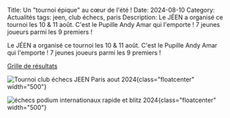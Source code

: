 Title: Un "tournoi épique" au cœur de l'été !
Date: 2024-08-10
Category: Actualités
tags: jeen, club échecs, paris
Description: Le JÉEN a organisé ce tournoi les 10 & 11 août. C'est le Pupille Andy Amar qui l'emporte ! 7 jeunes joueurs parmi les 9 premiers !


Le JÉEN a organisé ce tournoi les 10 & 11 août. C'est le Pupille Andy Amar qui l'emporte ! 7 jeunes joueurs parmi les 9 premiers !


[Grille de résultats](http://www.echecs.asso.fr/Resultats.aspx?URL=Tournois/Id/63977/63977&Action=Ga)

![Tournoi club échecs JEEN Paris aout 2024]({static}/images/2024-08-10_photo1.jpg){class="floatcenter" width="500"}

![échecs podium internationaux rapide et blitz 2024]({static}/images/2024-08-10_photo2.jpg){class="floatcenter" width="500"}

